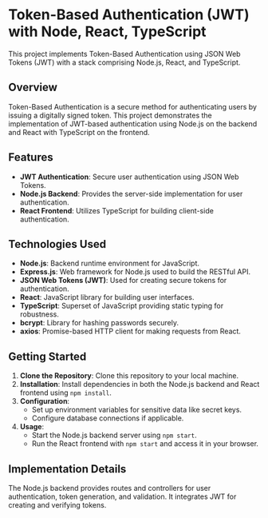 # Token-Based Authentication (JWT) with Node, React, TypeScript

This project implements Token-Based Authentication using JSON Web Tokens (JWT) with a stack comprising Node.js, React, and TypeScript.

## Overview

Token-Based Authentication is a secure method for authenticating users by issuing a digitally signed token. This project demonstrates the implementation of JWT-based authentication using Node.js on the backend and React with TypeScript on the frontend.

## Features

- **JWT Authentication**: Secure user authentication using JSON Web Tokens.
- **Node.js Backend**: Provides the server-side implementation for user authentication.
- **React Frontend**: Utilizes TypeScript for building client-side authentication.

## Technologies Used

- **Node.js**: Backend runtime environment for JavaScript.
- **Express.js**: Web framework for Node.js used to build the RESTful API.
- **JSON Web Tokens (JWT)**: Used for creating secure tokens for authentication.
- **React**: JavaScript library for building user interfaces.
- **TypeScript**: Superset of JavaScript providing static typing for robustness.
- **bcrypt**: Library for hashing passwords securely.
- **axios**: Promise-based HTTP client for making requests from React.

## Getting Started

1. **Clone the Repository**: Clone this repository to your local machine.
2. **Installation**: Install dependencies in both the Node.js backend and React frontend using `npm install`.
3. **Configuration**:
   - Set up environment variables for sensitive data like secret keys.
   - Configure database connections if applicable.
4. **Usage**:
   - Start the Node.js backend server using `npm start`.
   - Run the React frontend with `npm start` and access it in your browser.
   
## Implementation Details

The Node.js backend provides routes and controllers for user authentication, token generation, and validation. It integrates JWT for creating and verifying tokens.
